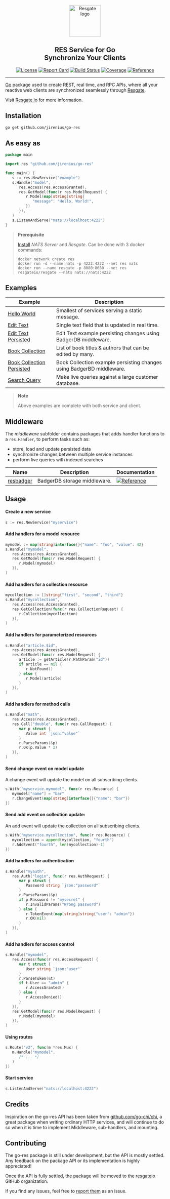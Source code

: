 <p align="center"><a href="https://resgate.io" target="_blank" rel="noopener noreferrer"><img width="100" src="https://resgate.io/img/resgate-logo.png" alt="Resgate logo"></a></p>
<h2 align="center"><b>RES Service for Go</b><br/>Synchronize Your Clients</h2>
<p align="center">
<a href="LICENSE"><img src="https://img.shields.io/badge/License-MIT-blue.svg" alt="License"></a>
<a href="http://goreportcard.com/report/jirenius/go-res"><img src="http://goreportcard.com/badge/github.com/jirenius/go-res" alt="Report Card"></a>
<a href="https://travis-ci.com/jirenius/go-res"><img src="https://travis-ci.com/jirenius/go-res.svg?branch=master" alt="Build Status"></a>
<a href="https://coveralls.io/github/jirenius/go-res?branch=master"><img src="https://coveralls.io/repos/github/jirenius/go-res/badge.svg?branch=master" alt="Coverage"></a>
<a href="https://pkg.go.dev/github.com/jirenius/go-res"><img src="https://img.shields.io/static/v1?label=reference&message=go.dev&color=5673ae" alt="Reference"></a>
</p>

---

[Go](http://golang.org) package used to create REST, real time, and RPC APIs, where all your reactive web clients are synchronized seamlessly through [Resgate](https://github.com/resgateio/resgate).

Visit [Resgate.io](https://resgate.io) for more information.

## Installation

```bash
go get github.com/jirenius/go-res
```

## As easy as

```go
package main

import res "github.com/jirenius/go-res"

func main() {
   s := res.NewService("example")
   s.Handle("model",
      res.Access(res.AccessGranted),
      res.GetModel(func(r res.ModelRequest) {
         r.Model(map[string]string{
            "message": "Hello, World!",
         })
      }),
   )
   s.ListenAndServe("nats://localhost:4222")
}
```
> **Prerequisite**
>
> [Install](https://resgate.io/docs/get-started/installation/) *NATS Server* and *Resgate*. Can be done with 3 docker commands:
> ```text
> docker network create res
> docker run -d --name nats -p 4222:4222 --net res nats
> docker run --name resgate -p 8080:8080 --net res resgateio/resgate --nats nats://nats:4222
> ```


## Examples

| Example | Description
| --- | ---
| [Hello World](examples/01-hello-world/) | Smallest of services serving a static message.
| [Edit Text](examples/02-edit-text/) | Single text field that is updated in real time.
| [Edit Text Persisted](examples/03-edit-text-persisted/) | Edit Text example persisting changes using BadgerDB middleware.
| [Book Collection](examples/04-book-collection/) | List of book titles & authors that can be edited by many.
| [Book Collection Persisted](examples/05-book-collection-persisted/) | Book Collection example persisting changes using BadgerBD middleware.
| [Search Query](examples/06-search-query/) | Make live queries against a large customer database.

> **Note**
>
> Above examples are complete with both service and client.

## Middleware

The *middleware* subfolder contains packages that adds handler functions to a `res.Handler`, to perform tasks such as:

* store, load and update persisted data
* synchronize changes between multiple service instances
* perform live queries with indexed searches

| Name | Description | Documentation
| --- | --- | ---
| [resbadger](middleware/resbadger) | BadgerDB storage middleware. | <a href="https://pkg.go.dev/github.com/jirenius/go-res/middleware/resbadger"><img src="https://img.shields.io/static/v1?label=reference&message=go.dev&color=5673ae" alt="Reference"></a>

## Usage

#### Create a new service

```go
s := res.NewService("myservice")
```

#### Add handlers for a model resource

```go
mymodel := map[string]interface{}{"name": "foo", "value": 42}
s.Handle("mymodel",
   res.Access(res.AccessGranted),
   res.GetModel(func(r res.ModelRequest) {
      r.Model(mymodel)
   }),
)
```

#### Add handlers for a collection resource

```go
mycollection := []string{"first", "second", "third"}
s.Handle("mycollection",
   res.Access(res.AccessGranted),
   res.GetCollection(func(r res.CollectionRequest) {
      r.Collection(mycollection)
   }),
)
```

#### Add handlers for parameterized resources

```go
s.Handle("article.$id",
   res.Access(res.AccessGranted),
   res.GetModel(func(r res.ModelRequest) {
      article := getArticle(r.PathParam("id"))
      if article == nil {
         r.NotFound()
      } else {
         r.Model(article)
      }
   }),
)
```

#### Add handlers for method calls

```go
s.Handle("math",
   res.Access(res.AccessGranted),
   res.Call("double", func(r res.CallRequest) {
      var p struct {
         Value int `json:"value"`
      }
      r.ParseParams(&p)
      r.OK(p.Value * 2)
   }),
)
```

#### Send change event on model update
A change event will update the model on all subscribing clients.

```go
s.With("myservice.mymodel", func(r res.Resource) {
   mymodel["name"] = "bar"
   r.ChangeEvent(map[string]interface{}{"name": "bar"})
})
```

#### Send add event on collection update:
An add event will update the collection on all subscribing clients.

```go
s.With("myservice.mycollection", func(r res.Resource) {
   mycollection = append(mycollection, "fourth")
   r.AddEvent("fourth", len(mycollection)-1)
})
```

#### Add handlers for authentication

```go
s.Handle("myauth",
   res.Auth("login", func(r res.AuthRequest) {
      var p struct {
         Password string `json:"password"`
      }
      r.ParseParams(&p)
      if p.Password != "mysecret" {
         r.InvalidParams("Wrong password")
      } else {
         r.TokenEvent(map[string]string{"user": "admin"})
         r.OK(nil)
      }
   }),
)
```

#### Add handlers for access control

```go
s.Handle("mymodel",
   res.Access(func(r res.AccessRequest) {
      var t struct {
         User string `json:"user"`
      }
      r.ParseToken(&t)
      if t.User == "admin" {
         r.AccessGranted()
      } else {
         r.AccessDenied()
      }
   }),
   res.GetModel(func(r res.ModelRequest) {
      r.Model(mymodel)
   }),
)
```

#### Using routes

```go
s.Route("v2", func(m *res.Mux) {
   m.Handle("mymodel",
      /* ... */
   )
})
```

#### Start service

```go
s.ListenAndServe("nats://localhost:4222")
```

## Credits

Inspiration on the go-res API has been taken from [github.com/go-chi/chi](https://github.com/go-chi/chi), a great package when writing ordinary HTTP services, and will continue to do so when it is time to implement Middleware, sub-handlers, and mounting.

## Contributing

The go-res package is still under development, but the API is mostly settled. Any feedback on the package API or its implementation is highly appreciated!

Once the API is fully settled, the package will be moved to the [resgateio](https://github.com/resgateio/) GitHub organization.

If you find any issues, feel free to [report them](https://github.com/jirenius/go-res/issues/new) as an issue.
